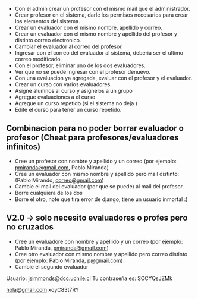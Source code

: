 - Con el admin crear un profesor con el mismo mail que el administrador.
- Crear profesor en el sistema, darle los permisos necesarios para crear los elementos del sistema.
- Crear un evaluador con el mismo nombre, apellido y correo.
- Crear un evaluador con el mismo nombre y apellido del profesor y distinto correo electronico.
- Cambiar el evaluador al correo del profesor.
- Ingresar con el correo del evaluador al sistema, deberia ser el ultimo correo modificado.
- Con el profesor, eliminar uno de los dos evaluadores.
- Ver que no se puede ingresar con el profesor denuevo.
- Con una evaluacion ya agregada, evaluar con el profesor y el evaluador.
- Crear un curso con varios evaluadores.
- Asigne alumnos al curso y asignelos a un grupo
- Agregue evaluaciones a el curso
- Agregue un curso repetido (si el sistema no deja )
- Edite el curso para tener un curso repetido.
## Combinacion para no poder borrar evaluador o profesor (Cheat para profesores/evaluadores infinitos)
- Cree un profesor con nombre y apellido y un correo (por ejemplo: pmiranda@gmail.com, Pablo Miranda)
- Cree un evaluador con mismo nombre y apellido pero mail distinto:
(Pablo Mirando, correo@gmail.com)
- Cambie el mail del evaluador (por que se puede) al mail del profesor.
- Borre cualquiera de los dos
- Borre el otro, note que tira error de django, tiene un usuario inmortal :)
## V2.0 -> solo necesito evaluadores o profes pero no cruzados
- Cree un evaluadore con nombre y apellido y un correo (por ejemplo:
Pablo Miranda, pmiranda@gmail.com)
- Cree otro evaluador con mismo nombre y apellido pero correo distinto
(por ejemplo: Pablo Miranda, p@gmail.com)
- Cambie el segundo evaluador 





Usuario: jsimmonds@dcc.uchile.cl
Tu contraseña es: SCCYQsJZMk

hola@gmail.com
xqyC83t7RY